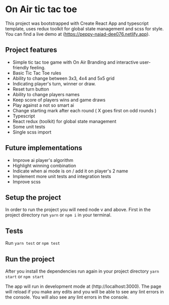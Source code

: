 # On Air tic tac toe

This project was bootstrapped with Create React App and typescript template, uses redux toolkit for global state management and scss for style. You can find a live demo at (https://peppy-naiad-dee076.netlify.app).

## Project features
- Simple tic tac toe game with On Air Branding and interactive user-friendly feeling.
- Basic Tic Tac Toe rules
- Ability to change between 3x3, 4x4 and 5x5 grid
- Indicating player's turn, winner or draw.
- Reset turn button
- Ability to change players names
- Keep score of players wins and game draws
- Play against a not so smart ai
- Change starting mark after each round ( X goes first on odd rounds )
- Typescript
- React redux (toolkit) for global state management
- Some unit tests
- Single scss import

## Future implementations
- Improve ai player's algorithm
- Highlight winning combination
- Indicate when ai mode is on / add it on player's 2 name
- Implement more unit tests and integration tests
- Improve scss
## Setup the project

In order to run the project you will need node v  and above.
First in the project directory run `yarn` or `npm i` in your terminal.

## Tests

Run `yarn test` or `npm test`

## Run the project

After you install the dependencies run again in your project directory `yarn start` or `npm start`

The app will run in development mode at (http://localhost:3000).
The page will reload if you make any edits and you will be able to see any lint errors in the console.
You will also see any lint errors in the console.
